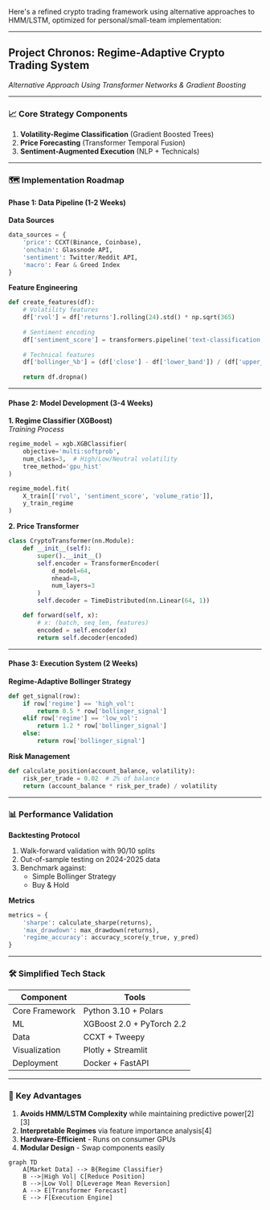 Here's a refined crypto trading framework using alternative approaches to HMM/LSTM, optimized for personal/small-team implementation:

---

## Project Chronos: Regime-Adaptive Crypto Trading System  
*Alternative Approach Using Transformer Networks & Gradient Boosting*

---

### 📈 Core Strategy Components  
1. **Volatility-Regime Classification** (Gradient Boosted Trees)  
2. **Price Forecasting** (Transformer Temporal Fusion)  
3. **Sentiment-Augmented Execution** (NLP + Technicals)  

---

### 🗺️ Implementation Roadmap  

#### Phase 1: Data Pipeline (1-2 Weeks)  
**Data Sources**  
```python
data_sources = {
    'price': CCXT(Binance, Coinbase),
    'onchain': Glassnode API,
    'sentiment': Twitter/Reddit API,
    'macro': Fear & Greed Index
}
```

**Feature Engineering**  
```python
def create_features(df):
    # Volatility features
    df['rvol'] = df['returns'].rolling(24).std() * np.sqrt(365)
    
    # Sentiment encoding
    df['sentiment_score'] = transformers.pipeline('text-classification')(df['tweets'])
    
    # Technical features
    df['bollinger_%b'] = (df['close'] - df['lower_band']) / (df['upper_band'] - df['lower_band'])
    
    return df.dropna()
```

---

#### Phase 2: Model Development (3-4 Weeks)  

**1. Regime Classifier (XGBoost)**  
*Training Process*  
```python
regime_model = xgb.XGBClassifier(
    objective='multi:softprob',
    num_class=3,  # High/Low/Neutral volatility
    tree_method='gpu_hist'
)

regime_model.fit(
    X_train[['rvol', 'sentiment_score', 'volume_ratio']],
    y_train_regime
)
```

**2. Price Transformer**  
```python
class CryptoTransformer(nn.Module):
    def __init__(self):
        super().__init__()
        self.encoder = TransformerEncoder(
            d_model=64,
            nhead=8,
            num_layers=3
        )
        self.decoder = TimeDistributed(nn.Linear(64, 1))

    def forward(self, x):
        # x: (batch, seq_len, features)
        encoded = self.encoder(x)
        return self.decoder(encoded)
```

---

#### Phase 3: Execution System (2 Weeks)  

**Regime-Adaptive Bollinger Strategy**  
```python
def get_signal(row):
    if row['regime'] == 'high_vol':
        return 0.5 * row['bollinger_signal']
    elif row['regime'] == 'low_vol':
        return 1.2 * row['bollinger_signal']
    else:
        return row['bollinger_signal']
```

**Risk Management**  
```python
def calculate_position(account_balance, volatility):
    risk_per_trade = 0.02  # 2% of balance
    return (account_balance * risk_per_trade) / volatility
```

---

### 📊 Performance Validation  

**Backtesting Protocol**  
1. Walk-forward validation with 90/10 splits  
2. Out-of-sample testing on 2024-2025 data  
3. Benchmark against:  
   - Simple Bollinger Strategy  
   - Buy & Hold  

**Metrics**  
```python
metrics = {
    'sharpe': calculate_sharpe(returns),
    'max_drawdown': max_drawdown(returns),
    'regime_accuracy': accuracy_score(y_true, y_pred)
}
```

---

### 🛠️ Simplified Tech Stack  

| Component        | Tools                          |
|------------------|--------------------------------|
| Core Framework   | Python 3.10 + Polars           |
| ML               | XGBoost 2.0 + PyTorch 2.2      | 
| Data             | CCXT + Tweepy                  |
| Visualization    | Plotly + Streamlit             |
| Deployment       | Docker + FastAPI               |

---

### 🔑 Key Advantages  
1. **Avoids HMM/LSTM Complexity** while maintaining predictive power[2][3]  
2. **Interpretable Regimes** via feature importance analysis[4]  
3. **Hardware-Efficient** - Runs on consumer GPUs  
4. **Modular Design** - Swap components easily  

```mermaid
graph TD
    A[Market Data] --> B{Regime Classifier}
    B -->|High Vol| C[Reduce Position]
    B -->|Low Vol| D[Leverage Mean Reversion]
    A --> E[Transformer Forecast]
    E --> F[Execution Engine]
```
